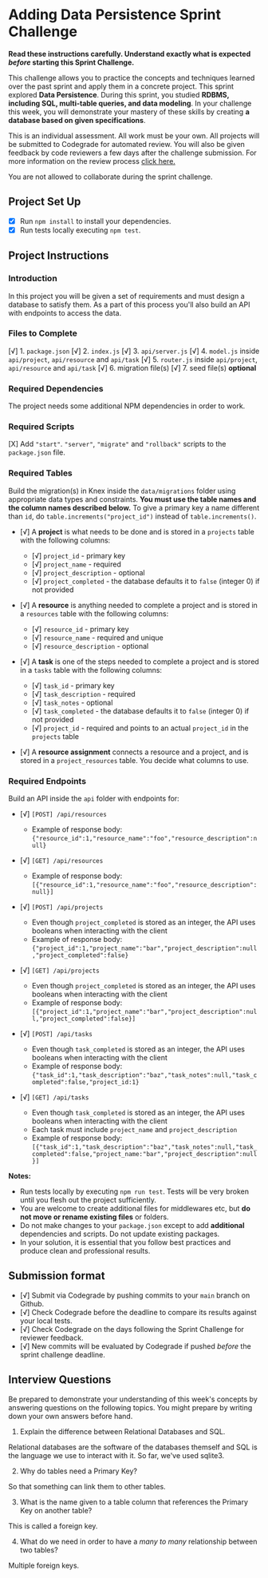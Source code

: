 # Adding Data Persistence Sprint Challenge

**Read these instructions carefully. Understand exactly what is expected _before_ starting this Sprint Challenge.**

This challenge allows you to practice the concepts and techniques learned over the past sprint and apply them in a concrete project. This sprint explored **Data Persistence**. During this sprint, you studied **RDBMS, including SQL, multi-table queries, and data modeling**. In your challenge this week, you will demonstrate your mastery of these skills by creating **a database based on given specifications**.

This is an individual assessment. All work must be your own. All projects will be submitted to Codegrade for automated review. You will also be given feedback by code reviewers a few days after the challenge submission. For more information on the review process [click here.](https://www.notion.so/lambdaschool/How-to-View-Feedback-in-CodeGrade-c5147cee220c4044a25de28bcb6bb54a)

You are not allowed to collaborate during the sprint challenge.

## Project Set Up

- [X] Run `npm install` to install your dependencies.
- [X] Run tests locally executing `npm test`.

## Project Instructions

### Introduction

In this project you will be given a set of requirements and must design a database to satisfy them. As a part of this process you'll also build an API with endpoints to access the data.

### Files to Complete

[√] 1. `package.json`
[√] 2. `index.js`
[√] 3. `api/server.js`
[√] 4. `model.js` inside `api/project`, `api/resource` and `api/task`
[√] 5. `router.js` inside `api/project`, `api/resource` and `api/task`
[√] 6. migration file(s)
[√] 7. seed file(s) **optional**

### Required Dependencies

The project needs some additional NPM dependencies in order to work.

### Required Scripts

[X] Add `"start"`. `"server"`, `"migrate"` and `"rollback"` scripts to the `package.json` file.

### Required Tables

Build the migration(s) in Knex inside the `data/migrations` folder using appropriate data types and constraints. **You must use the table names and the column names described below.** To give a primary key a name different than `id`, do `table.increments("project_id")` instead of `table.increments()`.

- [√] A **project** is what needs to be done and is stored in a `projects` table with the following columns:

  - [√] `project_id` - primary key
  - [√] `project_name` - required
  - [√] `project_description` - optional
  - [√] `project_completed` - the database defaults it to `false` (integer 0) if not provided

- [√] A **resource** is anything needed to complete a project and is stored in a `resources` table with the following columns:

  - [√] `resource_id` - primary key
  - [√] `resource_name` - required and unique
  - [√] `resource_description` - optional

- [√] A **task** is one of the steps needed to complete a project and is stored in a `tasks` table with the following columns:

  - [√] `task_id` - primary key
  - [√] `task_description` - required
  - [√] `task_notes` - optional
  - [√] `task_completed` - the database defaults it to `false` (integer 0) if not provided
  - [√] `project_id` - required and points to an actual `project_id` in the `projects` table

- [√] A **resource assignment** connects a resource and a project, and is stored in a `project_resources` table. You decide what columns to use.

### Required Endpoints

Build an API inside the `api` folder with endpoints for:

- [√] `[POST] /api/resources`
  - Example of response body: `{"resource_id":1,"resource_name":"foo","resource_description":null}`

- [√] `[GET] /api/resources`
  - Example of response body: `[{"resource_id":1,"resource_name":"foo","resource_description":null}]`

- [√] `[POST] /api/projects`
  - Even though `project_completed` is stored as an integer, the API uses booleans when interacting with the client
  - Example of response body: `{"project_id":1,"project_name":"bar","project_description":null,"project_completed":false}`

- [√] `[GET] /api/projects`
  - Even though `project_completed` is stored as an integer, the API uses booleans when interacting with the client
  - Example of response body: `[{"project_id":1,"project_name":"bar","project_description":null,"project_completed":false}]`

- [√] `[POST] /api/tasks`
  - Even though `task_completed` is stored as an integer, the API uses booleans when interacting with the client
  - Example of response body: `{"task_id":1,"task_description":"baz","task_notes":null,"task_completed":false,"project_id:1}`

- [√] `[GET] /api/tasks`
  - Even though `task_completed` is stored as an integer, the API uses booleans when interacting with the client
  - Each task must include `project_name` and `project_description`
  - Example of response body: `[{"task_id":1,"task_description":"baz","task_notes":null,"task_completed":false,"project_name:"bar","project_description":null}]`

**Notes:**

- Run tests locally by executing `npm run test`. Tests will be very broken until you flesh out the project sufficiently.
- You are welcome to create additional files for middlewares etc, but **do not move or rename existing files** or folders.
- Do not make changes to your `package.json` except to add **additional** dependencies and scripts. Do not update existing packages.
- In your solution, it is essential that you follow best practices and produce clean and professional results.

## Submission format

- [√] Submit via Codegrade by pushing commits to your `main` branch on Github.
- [√] Check Codegrade before the deadline to compare its results against your local tests.
- [√] Check Codegrade on the days following the Sprint Challenge for reviewer feedback.
- [√] New commits will be evaluated by Codegrade if pushed _before_ the sprint challenge deadline.

## Interview Questions

Be prepared to demonstrate your understanding of this week's concepts by answering questions on the following topics. You might prepare by writing down your own answers before hand.

1. Explain the difference between Relational Databases and SQL.

Relational databases are the software of the databases themself and SQL is the language we use to interact with it. So far, we've used sqlite3.

2. Why do tables need a Primary Key?

So that something can link them to other tables.

3. What is the name given to a table column that references the Primary Key on another table?

This is called a foreign key.

4. What do we need in order to have a _many to many_ relationship between two tables?

Multiple foreign keys.
